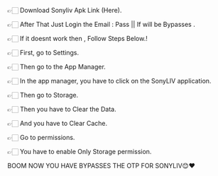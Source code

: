 👉🏻 Download Sonyliv Apk Link (Here).

👉🏻 After That Just Login the Email : Pass || If will be Bypasses .



👉🏻 If it doesnt work then , Follow Steps Below.!

👉🏻 First, go to Settings.

👉🏻 Then go to the App Manager.


👉🏻 In the app manager, you have to click on the SonyLIV  application.


👉🏻 Then go to Storage.


👉🏻 Then you have to Clear the Data.

👉🏻 And you have to Clear Cache.


👉🏻 Go to permissions.


👉🏻  You have to enable Only Storage permission.




BOOM NOW YOU HAVE BYPASSES THE OTP FOR SONYLIV😊❤️